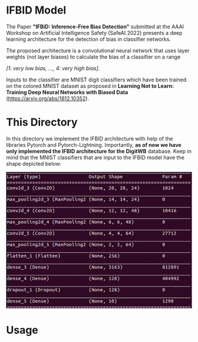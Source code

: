 
# IFBID Model

The Paper **"IFBiD: Inference-Free Bias Detection"** submitted at the AAAI Workshop on Artificial Intelligence Safety (SafeAI 2022) presents a deep learning architecture for the detection of bias in classifier networks.

The proposed architecture is a convolutional neural network that uses layer weights (not layer biases) to calculate the bias of a classifier on a range 

_[1: very low bias, ..., 4: very high bias]_.

Inputs to the classifier are MNIST digit classifiers which have been trained on the colored MNIST dataset as proposed in **Learning Not to Learn: Training Deep Neural Networks with Biased Data** (https://arxiv.org/abs/1812.10352).

# This Directory

In this directory we implement the IFBID architecture with help of the libraries Pytorch and Pytorch-Lightning. Importantly, **as of now we have only implemented the IFBID architecture for the DigitWB** database. Keep in mind that the MNIST classifiers that are input to the IFBID model have the shape depicted below:

![Required MNIST Classifier Architecture](https://github.com/travelingtomat0/DataDriven-Bias-Detection/blob/main/figs/other_architecture.jpeg?raw=true)

# Usage
